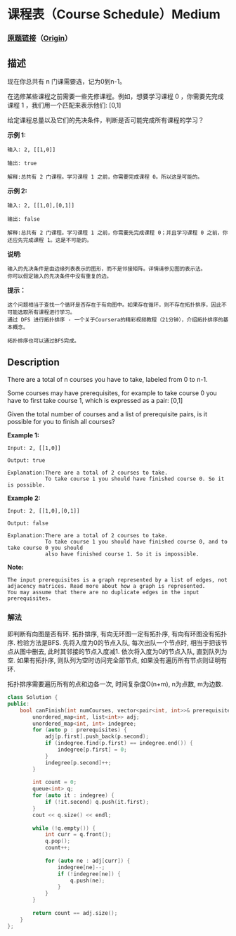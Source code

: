 # 课程表（Course Schedule）Medium
### [原题链接](https://leetcode-cn.com/problems/course-schedule)（[Origin](https://leetcode.com/problems/course-schedule)）
## 描述
现在你总共有 n 门课需要选，记为0到n-1。

在选修某些课程之前需要一些先修课程。例如，想要学习课程 0 ，你需要先完成课程 1 ，我们用一个匹配来表示他们: [0,1]

给定课程总量以及它们的先决条件，判断是否可能完成所有课程的学习？

**示例 1:**
```
输入: 2, [[1,0]] 

输出: true

解释:总共有 2 门课程。学习课程 1 之前，你需要完成课程 0。所以这是可能的。
```

**示例 2:**
```
输入: 2, [[1,0],[0,1]]

输出: false

解释:总共有 2 门课程。学习课程 1 之前，你需要先完成​课程 0；并且学习课程 0 之前，你还应先完成课程 1。这是不可能的。
```

**说明**:


	输入的先决条件是由边缘列表表示的图形，而不是邻接矩阵。详情请参见图的表示法。
	你可以假定输入的先决条件中没有重复的边。

**提示：**



	这个问题相当于查找一个循环是否存在于有向图中。如果存在循环，则不存在拓扑排序，因此不可能选取所有课程进行学习。
	通过 DFS 进行拓扑排序 - 一个关于Coursera的精彩视频教程（21分钟），介绍拓扑排序的基本概念。
	
	拓扑排序也可以通过BFS完成。
	


## Description
There are a total of n courses you have to take, labeled from 0 to n-1.

Some courses may have prerequisites, for example to take course 0 you have to first take course 1, which is expressed as a pair: [0,1]

Given the total number of courses and a list of prerequisite pairs, is it possible for you to finish all courses?

**Example 1:**
```
Input: 2, [[1,0]] 

Output: true

Explanation:There are a total of 2 courses to take. 
            To take course 1 you should have finished course 0. So it is possible.
```

**Example 2:**
```
Input: 2, [[1,0],[0,1]]

Output: false

Explanation:There are a total of 2 courses to take. 
            To take course 1 you should have finished course 0, and to take course 0 you should
            also have finished course 1. So it is impossible.
```
**Note:**



	The input prerequisites is a graph represented by a list of edges, not adjacency matrices. Read more about how a graph is represented.
	You may assume that there are no duplicate edges in the input prerequisites.

### 解法
即判断有向图是否有环. 拓扑排序, 有向无环图一定有拓扑序, 有向有环图没有拓扑序. 检验方法是BFS. 先将入度为0的节点入队, 每次出队一个节点时, 相当于把该节点从图中删去, 此时其邻接的节点入度减1. 依次将入度为0的节点入队, 直到队列为空. 如果有拓扑序, 则队列为空时访问完全部节点, 如果没有遍历所有节点则证明有环. 

拓扑排序需要遍历所有的点和边各一次, 时间复杂度O(n+m), n为点数, m为边数.

```c++
class Solution {
public:
    bool canFinish(int numCourses, vector<pair<int, int>>& prerequisites) {
        unordered_map<int, list<int>> adj;
        unordered_map<int, int> indegree;
        for (auto p : prerequisites) {
            adj[p.first].push_back(p.second);
            if (indegree.find(p.first) == indegree.end()) {
                indegree[p.first] = 0;
            }
            indegree[p.second]++;
        }
        
        int count = 0;
        queue<int> q;
        for (auto it : indegree) {
            if (!it.second) q.push(it.first);
        }
        cout << q.size() << endl;
        
        while (!q.empty()) {
            int curr = q.front();
            q.pop();
            count++;
            
            for (auto ne : adj[curr]) {
                indegree[ne]--;
                if (!indegree[ne]) {
                    q.push(ne);
                }
            }
        }
        
        return count == adj.size();
    }
};
```